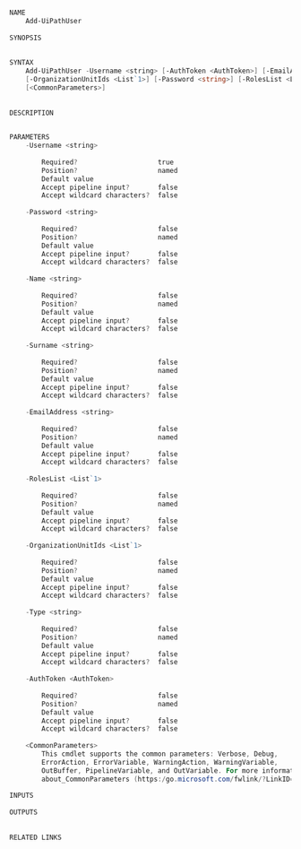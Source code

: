 ﻿```PowerShell

NAME
    Add-UiPathUser
    
SYNOPSIS
    
    
SYNTAX
    Add-UiPathUser -Username <string> [-AuthToken <AuthToken>] [-EmailAddress <string>] [-Name <string>] 
    [-OrganizationUnitIds <List`1>] [-Password <string>] [-RolesList <List`1>] [-Surname <string>] [-Type <string>] 
    [<CommonParameters>]
    
    
DESCRIPTION
    

PARAMETERS
    -Username <string>
        
        Required?                    true
        Position?                    named
        Default value                
        Accept pipeline input?       false
        Accept wildcard characters?  false
        
    -Password <string>
        
        Required?                    false
        Position?                    named
        Default value                
        Accept pipeline input?       false
        Accept wildcard characters?  false
        
    -Name <string>
        
        Required?                    false
        Position?                    named
        Default value                
        Accept pipeline input?       false
        Accept wildcard characters?  false
        
    -Surname <string>
        
        Required?                    false
        Position?                    named
        Default value                
        Accept pipeline input?       false
        Accept wildcard characters?  false
        
    -EmailAddress <string>
        
        Required?                    false
        Position?                    named
        Default value                
        Accept pipeline input?       false
        Accept wildcard characters?  false
        
    -RolesList <List`1>
        
        Required?                    false
        Position?                    named
        Default value                
        Accept pipeline input?       false
        Accept wildcard characters?  false
        
    -OrganizationUnitIds <List`1>
        
        Required?                    false
        Position?                    named
        Default value                
        Accept pipeline input?       false
        Accept wildcard characters?  false
        
    -Type <string>
        
        Required?                    false
        Position?                    named
        Default value                
        Accept pipeline input?       false
        Accept wildcard characters?  false
        
    -AuthToken <AuthToken>
        
        Required?                    false
        Position?                    named
        Default value                
        Accept pipeline input?       false
        Accept wildcard characters?  false
        
    <CommonParameters>
        This cmdlet supports the common parameters: Verbose, Debug,
        ErrorAction, ErrorVariable, WarningAction, WarningVariable,
        OutBuffer, PipelineVariable, and OutVariable. For more information, see 
        about_CommonParameters (https:/go.microsoft.com/fwlink/?LinkID=113216). 
    
INPUTS
    
OUTPUTS
    
    
RELATED LINKS



```
